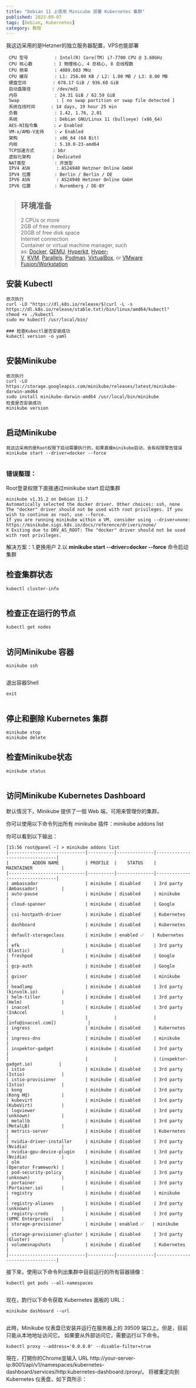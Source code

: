 ```yaml
---
title: "Debian 11 上使用 Minicube 部署 Kubernetes 集群"
published: 2023-09-07
tags: [Debian, Kubernetes]
category: 教程
---
```


我这边采用的是Hetzner的独立服务器配置，VPS也能部署

```shell
 CPU 型号          : Intel(R) Core(TM) i7-7700 CPU @ 3.60GHz
 CPU 核心数        : 1 物理核心, 4 总核心, 8 总线程数
 CPU 频率          : 4089.603 MHz
 CPU 缓存          : L1: 256.00 KB / L2: 1.00 MB / L3: 8.00 MB
 硬盘空间          : 678.17 GiB / 936.60 GiB
 启动盘路径        : /dev/md1
 内存              : 24.31 GiB / 62.59 GiB
 Swap              : [ no swap partition or swap file detected ]
 系统在线时间      : 14 days, 19 hour 25 min
 负载              : 1.42, 1.76, 2.01
 系统              : Debian GNU/Linux 11 (bullseye) (x86_64)
 AES-NI指令集      : ✔ Enabled
 VM-x/AMD-V支持    : ✔ Enabled
 架构              : x86_64 (64 Bit)
 内核              : 5.10.0-23-amd64
 TCP加速方式       : bbr
 虚拟化架构        : Dedicated
 NAT类型           : 开放型
 IPV4 ASN          : AS24940 Hetzner Online GmbH
 IPV4 位置         : Berlin / Berlin / DE
 IPV6 ASN          : AS24940 Hetzner Online GmbH
 IPV6 位置         : Nuremberg / DE-BY
```

> ## 环境准备
> 
> 2 CPUs or more  
> 2GB of free memory  
> 20GB of free disk space  
> Internet connection  
> Container or virtual machine manager, such as: [Docker](https://minikube.sigs.k8s.io/docs/drivers/docker/), [QEMU](https://minikube.sigs.k8s.io/docs/drivers/qemu/), [Hyperkit](https://minikube.sigs.k8s.io/docs/drivers/hyperkit/), [Hyper-V](https://minikube.sigs.k8s.io/docs/drivers/hyperv/), [KVM](https://minikube.sigs.k8s.io/docs/drivers/kvm2/), [Parallels](https://minikube.sigs.k8s.io/docs/drivers/parallels/), [Podman](https://minikube.sigs.k8s.io/docs/drivers/podman/), [VirtualBox](https://minikube.sigs.k8s.io/docs/drivers/virtualbox/), or [VMware Fusion/Workstation](https://minikube.sigs.k8s.io/docs/drivers/vmware/) 

## 安装 Kubectl

```shell
依次执行
curl -LO "https://dl.k8s.io/release/$(curl -L -s https://dl.k8s.io/release/stable.txt)/bin/linux/amd64/kubectl"
chmod +x ./kubectl
sudo mv kubectl /usr/local/bin/

### 检查Kubectl是否安装成功
kubectl version -o yaml
```

<picture>
    <source srcset="https://s3.catcat.blog/images/2023/09/image-39-1024x694.avif" type="image/avif">
    <source srcset="https://s3.catcat.blog/images/2023/09/image-39-1024x694.webp" type="image/webp">
    <img src="https://s3.catcat.blog/images/2023/09/image-39-1024x694.jpg" alt="" loading="lazy">
</picture>

## 安装Minikube

```shell
依次执行
curl -LO https://storage.googleapis.com/minikube/releases/latest/minikube-darwin-amd64
sudo install minikube-darwin-amd64 /usr/local/bin/minikube
检查是否安装成功
minikube version
```

<picture>
    <source srcset="https://s3.catcat.blog/images/2023/09/image-40-1024x180.avif" type="image/avif">
    <source srcset="https://s3.catcat.blog/images/2023/09/image-40-1024x180.webp" type="image/webp">
    <img src="https://s3.catcat.blog/images/2023/09/image-40-1024x180.jpg" alt="" loading="lazy">
</picture>

## 启动Minikube

```shell
我这边采用的是Root权限下启动需要执行的，如果直接minikube启动，会有权限警告错误
minikube start --driver=docker --force
```

<picture>
    <source srcset="https://s3.catcat.blog/images/2023/09/image-41-1024x406.avif" type="image/avif">
    <source srcset="https://s3.catcat.blog/images/2023/09/image-41-1024x406.webp" type="image/webp">
    <img src="https://s3.catcat.blog/images/2023/09/image-41-1024x406.jpg" alt="" loading="lazy">
</picture>

### 错误整理：

Root登录权限下直接通过minikube start 启动集群

```shell
minikube v1.31.2 on Debian 11.7
Automatically selected the docker driver. Other choices: ssh, none
The "docker" driver should not be used with root privileges. If you wish to continue as root, use --force.
If you are running minikube within a VM, consider using --driver=none:
https://minikube.sigs.k8s.io/docs/reference/drivers/none/
X Exiting due to DRV_AS_ROOT: The "docker" driver should not be used with root privileges. 
```

解决方案：1.更换用户 2.以 **minikube start --driver=docker --force** 命令启动集群

## 检查集群状态

```shell
kubectl cluster-info
```

<picture>
    <source srcset="https://s3.catcat.blog/images/2023/09/image-42-1024x105.avif" type="image/avif">
    <source srcset="https://s3.catcat.blog/images/2023/09/image-42-1024x105.webp" type="image/webp">
    <img src="https://s3.catcat.blog/images/2023/09/image-42-1024x105.jpg" alt="" loading="lazy">
</picture>

## 检查正在运行的节点

```shell
kubectl get nodes
```

<picture>
    <source srcset="https://s3.catcat.blog/images/2023/09/image-43-1024x116.avif" type="image/avif">
    <source srcset="https://s3.catcat.blog/images/2023/09/image-43-1024x116.webp" type="image/webp">
    <img src="https://s3.catcat.blog/images/2023/09/image-43-1024x116.jpg" alt="" loading="lazy">
</picture>

## 访问Minikube 容器

```shell
minikube ssh
```

<picture>
    <source srcset="https://s3.catcat.blog/images/2023/09/image-44-1024x107.avif" type="image/avif">
    <source srcset="https://s3.catcat.blog/images/2023/09/image-44-1024x107.webp" type="image/webp">
    <img src="https://s3.catcat.blog/images/2023/09/image-44-1024x107.jpg" alt="" loading="lazy">
</picture>

退出容器Shell

```shell
exit
```

<picture>
    <source srcset="https://s3.catcat.blog/images/2023/09/image-45-1024x110.avif" type="image/avif">
    <source srcset="https://s3.catcat.blog/images/2023/09/image-45-1024x110.webp" type="image/webp">
    <img src="https://s3.catcat.blog/images/2023/09/image-45-1024x110.jpg" alt="" loading="lazy">
</picture>

## 停止和删除 Kubernetes 集群

```shell
minikube stop
minikube delete
```

## 检查Minikube状态

```shell
minikube status
```

<picture>
    <source srcset="https://s3.catcat.blog/images/2023/09/image-46.avif" type="image/avif">
    <source srcset="https://s3.catcat.blog/images/2023/09/image-46.webp" type="image/webp">
    <img src="https://s3.catcat.blog/images/2023/09/image-46.jpg" alt="" loading="lazy">
</picture>

## 访问Minikube Kubernetes Dashboard

默认情況下，Minikube 提供了一個 Web 端，可用来管理你的集群。

你可以使用以下命令列出所有 minikube 插件：minikube addons list

你可以看到以下输出：

```shell
[15:56 root@panel ~] > minikube addons list
|-----------------------------|----------|--------------|--------------------------------|
|         ADDON NAME          | PROFILE  |    STATUS    |           MAINTAINER           |
|-----------------------------|----------|--------------|--------------------------------|
| ambassador                  | minikube | disabled     | 3rd party (Ambassador)         |
| auto-pause                  | minikube | disabled     | minikube                       |
| cloud-spanner               | minikube | disabled     | Google                         |
| csi-hostpath-driver         | minikube | disabled     | Kubernetes                     |
| dashboard                   | minikube | disabled     | Kubernetes                     |
| default-storageclass        | minikube | enabled ✅   | Kubernetes                     |
| efk                         | minikube | disabled     | 3rd party (Elastic)            |
| freshpod                    | minikube | disabled     | Google                         |
| gcp-auth                    | minikube | disabled     | Google                         |
| gvisor                      | minikube | disabled     | minikube                       |
| headlamp                    | minikube | disabled     | 3rd party (kinvolk.io)         |
| helm-tiller                 | minikube | disabled     | 3rd party (Helm)               |
| inaccel                     | minikube | disabled     | 3rd party (InAccel             |
|                             |          |              | [info@inaccel.com])            |
| ingress                     | minikube | disabled     | Kubernetes                     |
| ingress-dns                 | minikube | disabled     | minikube                       |
| inspektor-gadget            | minikube | disabled     | 3rd party                      |
|                             |          |              | (inspektor-gadget.io)          |
| istio                       | minikube | disabled     | 3rd party (Istio)              |
| istio-provisioner           | minikube | disabled     | 3rd party (Istio)              |
| kong                        | minikube | disabled     | 3rd party (Kong HQ)            |
| kubevirt                    | minikube | disabled     | 3rd party (KubeVirt)           |
| logviewer                   | minikube | disabled     | 3rd party (unknown)            |
| metallb                     | minikube | disabled     | 3rd party (MetalLB)            |
| metrics-server              | minikube | disabled     | Kubernetes                     |
| nvidia-driver-installer     | minikube | disabled     | 3rd party (Nvidia)             |
| nvidia-gpu-device-plugin    | minikube | disabled     | 3rd party (Nvidia)             |
| olm                         | minikube | disabled     | 3rd party (Operator Framework) |
| pod-security-policy         | minikube | disabled     | 3rd party (unknown)            |
| portainer                   | minikube | disabled     | 3rd party (Portainer.io)       |
| registry                    | minikube | disabled     | minikube                       |
| registry-aliases            | minikube | disabled     | 3rd party (unknown)            |
| registry-creds              | minikube | disabled     | 3rd party (UPMC Enterprises)   |
| storage-provisioner         | minikube | enabled ✅   | minikube                       |
| storage-provisioner-gluster | minikube | disabled     | 3rd party (Gluster)            |
| volumesnapshots             | minikube | disabled     | Kubernetes                     |
|-----------------------------|----------|--------------|--------------------------------|
```

接下來，使用以下命令列出集群中目前运行的所有容器镜像：

```shell
kubectl get pods --all-namespaces
```

<picture>
    <source srcset="https://s3.catcat.blog/images/2023/09/image-47-1024x235.avif" type="image/avif">
    <source srcset="https://s3.catcat.blog/images/2023/09/image-47-1024x235.webp" type="image/webp">
    <img src="https://s3.catcat.blog/images/2023/09/image-47-1024x235.jpg" alt="" loading="lazy">
</picture>

现在，韵行以下命令获取 Kubernetes 面板的 URL：

```shell
minikube dashboard --url
```

<picture>
    <source srcset="https://s3.catcat.blog/images/2023/09/image-48-1024x288.avif" type="image/avif">
    <source srcset="https://s3.catcat.blog/images/2023/09/image-48-1024x288.webp" type="image/webp">
    <img src="https://s3.catcat.blog/images/2023/09/image-48-1024x288.jpg" alt="" loading="lazy">
</picture>

此時，Minikube 仪表盘已安装并运行在服务器上的 39509 端口上。但是，目前只能从本地地址访问它。 如果要从外部访问它，需要运行以下命令。

```shell
kubectl proxy --address='0.0.0.0' --disable-filter=true
```

現在，打開你的Chrome並输入 URL http://your-server-ip:8001/api/v1/namespaces/kubernetes-dashboard/services/http:kubernetes-dashboard:/proxy/。 将被重定向到 Kubernetes 仪表盘，如下頁所示：

<picture>
    <source srcset="https://s3.catcat.blog/images/2023/09/image-49-1024x110.avif" type="image/avif">
    <source srcset="https://s3.catcat.blog/images/2023/09/image-49-1024x110.webp" type="image/webp">
    <img src="https://s3.catcat.blog/images/2023/09/image-49-1024x110.jpg" alt="" loading="lazy">
</picture>

<picture>
    <source srcset="https://s3.catcat.blog/images/2023/09/image-50-1024x575.avif" type="image/avif">
    <source srcset="https://s3.catcat.blog/images/2023/09/image-50-1024x575.webp" type="image/webp">
    <img src="https://s3.catcat.blog/images/2023/09/image-50-1024x575.jpg" alt="" loading="lazy">
</picture>
